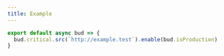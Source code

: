 ```yaml
---
title: Example
---
```


```typescript title="bud.config.mjs"
export default async bud => {
  bud.critical.src(`http://example.test`).enable(bud.isProduction)
}
```

